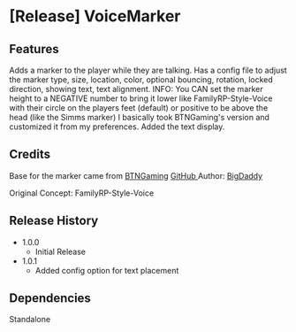 # [Release] VoiceMarker

## Features

Adds a marker to the player while they are talking. 
Has a  config file to adjust the marker type, size, location, color, optional bouncing, rotation, locked direction, showing text, text alignment.
INFO: You CAN set the marker height to a NEGATIVE number to bring it lower like FamilyRP-Style-Voice with their circle on the players feet (default) or positive to be above the head (like the Simms marker)
I basically took BTNGaming's version and customized it from my preferences. Added the text display.


## Credits
Base for the marker came from [BTNGaming](https://github.githubassets.com/favicon.ico) [GitHub ](https://github.com/btngaming/rrp_VoiceMarker)
Author: [BigDaddy](https://github.com/darinbeard/VoiceMarker)

Original Concept: FamilyRP-Style-Voice

## Release History

* 1.0.0
    * Initial Release
* 1.0.1
	* Added config option for text placement
	
## Dependencies
Standalone
